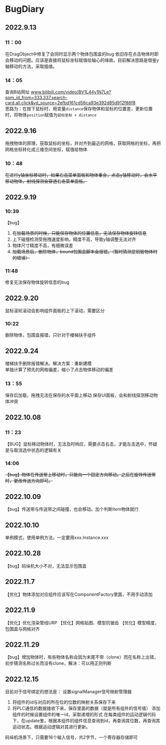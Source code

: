 #  BugDiary

## 2022.9.13

### 11：00
在DragObject中修复了会同时显示两个物体包围盒的bug
依旧存在点击物体时即会移动的问题。应该是直接将鼠标坐标赋值给轴心的缘故。目前解决思路是借鉴y轴移动的方法，采取插值。

### 14：05
查询B站网址 
www.bilibili.com/video/BV1L44y1N7Le?spm_id_from=333.337.search-card.all.click&vd_source=2efbd161cd56ca93e392d85d912f86f8   
思路为：在按下鼠标时，用变量`distance`保存物体和鼠标的位置差，更新位置时，将物体`position`赋值为`鼠标坐标 + distance`

## 2022.9.16
拖拽物体的原理，获取鼠标的坐标，并对齐到最近的网格，获取网格的坐标，再把网格坐标转化成三维空间坐标，赋值给物体

### 10：48
~~在进行y轴坐标移动时，如果右击菜单面板和物体重合，点击y轴移动时，会水平移动物体。射线探测会穿透右击菜单面板。~~

## 2022.9.19
### 10:39
【bug】
1. ~~在加载场景的时候，只能保存物体的位置信息，无法保存物体旋转信息~~
2. 上下碰撞检测受拖拽速度影响，精度不高，导致y轴调整无法对齐
3. 物体尺寸精度不高，有细微误差
4. ~~加载场景后，删除物体，bound包围盒脚本会报错。（暂时猜测是销毁物体时的错误）~~

### 11:48
修复无法保存物体旋转信息的bug


## 2022.9.20
鼠标滚轮滚动会影响组件面板的上下滚动，需要区分

### 10:22
删除物体，包围盒报错，只针对于楼梯扶手组件

## 2022.9.24
楼梯扶手删除报错解决。解决方案：重新建模  
单独计算了预先的网格偏差，缩小了点击物体移动的偏差

### 13：55
保存后加载，拖拽无法在保存的水平面上移动
保存UI面板，会和射线探测移动物体冲突

## 2022.10.08
### 11：23
【BUG】鼠标移动物体时，无法及时响应，需要点击右击，才能左击选中，怀疑是与取消选中状态的逻辑有关

### 14:06
~~【bug】物体在传送带上移动时，只能向一个固定方向移动。之后在旋转传送带时，更改传送方向即可。~~

## 2022.10.09
【bug】传送带与传送带之间碰撞，也会移动。加个判断item物体就行

## 2022.10.10
单例模式，使用单例方法，一定要用xxx.Instance.xxx

## 2022.10.28
【bug】码垛机大小不对，无法显示包围盒

## 2022.11.7
【优化】物体添加对应组件应该写在ComponentFactory里面，不用手动添加

## 2022.11.9
【优化】优化渲染管线URP
【优化】网格贴图、模型抗锯齿
【优化】模型精度，包围盒与网格对齐

## 2022.11.29
【bug】增加物体时，有些物体名称会因为末尾不带（clone）而在名称上出错，初步猜测名称过长而没有clone，解决：可以用正则判断

## 2022.12.15
目前对于信号绑定的想法是：
设置signalManager信号映射管理器
1. 将组件的id与对应的所在位的位数的映射关系保存下来
2. 将PLC通信的数据接收下来，保存里面的数据（就是所有组件的信号值）
添加组件的时候设置组件的唯一id，采取递增的形式
在每类组件的运动逻辑代码下，在update里，根据本组件的组件信息查询到id，再查询其位数，再查询其运动状态。根据运动逻辑对其进行更新。

码垛机场景下，只需要16个输入信号，共2字节，一个寄存器存储即可